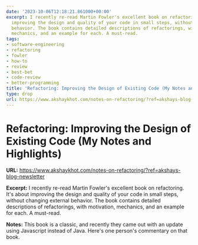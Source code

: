 ```yaml
---
date: '2023-10-06T12:18:21.861000+00:00'
excerpt: I recently re-read Martin Fowler's excellent book on refactoring. It's about
  improving the design and quality of your code in small steps, without changing external
  behavior. The book contains detailed descriptions of refactorings, with motivation,
  mechanics, and an example for each. A must-read.
tags:
- software-engineering
- refactoring
- fowler
- how-to
- review
- best-bet
- code-review
- better-programming
title: 'Refactoring: Improving the Design of Existing Code (My Notes and Highlights)'
type: drop
url: https://www.akshaykhot.com/notes-on-refactoring/?ref=akshays-blog-newsletter
---
```


# Refactoring: Improving the Design of Existing Code (My Notes and Highlights)

**URL:** https://www.akshaykhot.com/notes-on-refactoring/?ref=akshays-blog-newsletter

**Excerpt:** I recently re-read Martin Fowler's excellent book on refactoring. It's about improving the design and quality of your code in small steps, without changing external behavior. The book contains detailed descriptions of refactorings, with motivation, mechanics, and an example for each. A must-read.

**Notes:**
This book is a classic, and recently they came out with an update using Javascript instead of Java. Here's one person's commentary on that book.

